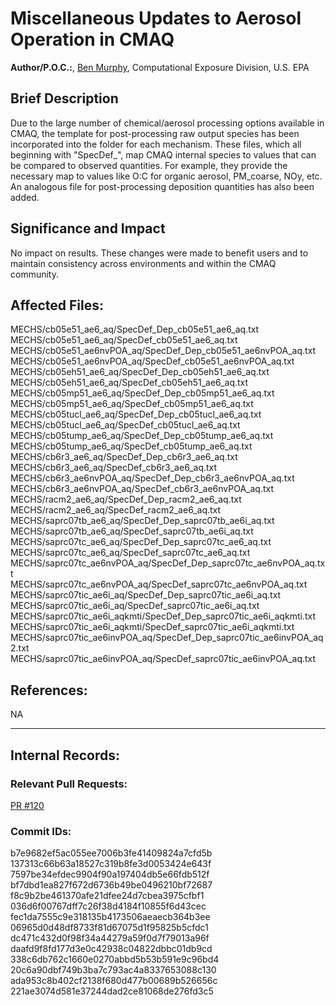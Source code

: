 # Miscellaneous Updates to Aerosol Operation in CMAQ

**Author/P.O.C.:**, [Ben Murphy](mailto:murphy.benjamin@epa.gov), Computational Exposure Division, U.S. EPA

## Brief Description
  Due to the large number of chemical/aerosol processing options available in CMAQ, the template for post-processing raw output species has been incorporated into the folder for each mechanism. These files, which all beginning with "SpecDef\_", map CMAQ internal species to values that can be compared to observed quantities. For example, they provide the necessary map to values like O:C for organic aerosol, PM_coarse, NOy, etc. An analogous file for post-processing deposition quantities has also been added.

## Significance and Impact

No impact on results. These changes were made to benefit users and to maintain consistency across environments and within the CMAQ community.

## Affected Files:
  MECHS/cb05e51_ae6_aq/SpecDef_Dep_cb05e51_ae6_aq.txt  
  MECHS/cb05e51_ae6_aq/SpecDef_cb05e51_ae6_aq.txt  
  MECHS/cb05e51_ae6nvPOA_aq/SpecDef_Dep_cb05e51_ae6nvPOA_aq.txt  
  MECHS/cb05e51_ae6nvPOA_aq/SpecDef_cb05e51_ae6nvPOA_aq.txt  
  MECHS/cb05eh51_ae6_aq/SpecDef_Dep_cb05eh51_ae6_aq.txt  
  MECHS/cb05eh51_ae6_aq/SpecDef_cb05eh51_ae6_aq.txt  
  MECHS/cb05mp51_ae6_aq/SpecDef_Dep_cb05mp51_ae6_aq.txt  
  MECHS/cb05mp51_ae6_aq/SpecDef_cb05mp51_ae6_aq.txt  
  MECHS/cb05tucl_ae6_aq/SpecDef_Dep_cb05tucl_ae6_aq.txt  
  MECHS/cb05tucl_ae6_aq/SpecDef_cb05tucl_ae6_aq.txt  
  MECHS/cb05tump_ae6_aq/SpecDef_Dep_cb05tump_ae6_aq.txt  
  MECHS/cb05tump_ae6_aq/SpecDef_cb05tump_ae6_aq.txt  
  MECHS/cb6r3_ae6_aq/SpecDef_Dep_cb6r3_ae6_aq.txt  
  MECHS/cb6r3_ae6_aq/SpecDef_cb6r3_ae6_aq.txt  
  MECHS/cb6r3_ae6nvPOA_aq/SpecDef_Dep_cb6r3_ae6nvPOA_aq.txt  
  MECHS/cb6r3_ae6nvPOA_aq/SpecDef_cb6r3_ae6nvPOA_aq.txt  
  MECHS/racm2_ae6_aq/SpecDef_Dep_racm2_ae6_aq.txt  
  MECHS/racm2_ae6_aq/SpecDef_racm2_ae6_aq.txt  
  MECHS/saprc07tb_ae6_aq/SpecDef_Dep_saprc07tb_ae6i_aq.txt  
  MECHS/saprc07tb_ae6_aq/SpecDef_saprc07tb_ae6i_aq.txt  
  MECHS/saprc07tc_ae6_aq/SpecDef_Dep_saprc07tc_ae6_aq.txt  
  MECHS/saprc07tc_ae6_aq/SpecDef_saprc07tc_ae6_aq.txt  
  MECHS/saprc07tc_ae6nvPOA_aq/SpecDef_Dep_saprc07tc_ae6nvPOA_aq.txt  
  MECHS/saprc07tc_ae6nvPOA_aq/SpecDef_saprc07tc_ae6nvPOA_aq.txt  
  MECHS/saprc07tic_ae6i_aq/SpecDef_Dep_saprc07tic_ae6i_aq.txt  
  MECHS/saprc07tic_ae6i_aq/SpecDef_saprc07tic_ae6i_aq.txt  
  MECHS/saprc07tic_ae6i_aqkmti/SpecDef_Dep_saprc07tic_ae6i_aqkmti.txt  
  MECHS/saprc07tic_ae6i_aqkmti/SpecDef_saprc07tic_ae6i_aqkmti.txt  
  MECHS/saprc07tic_ae6invPOA_aq/SpecDef_Dep_saprc07tic_ae6invPOA_aq2.txt  
  MECHS/saprc07tic_ae6invPOA_aq/SpecDef_saprc07tic_ae6invPOA_aq.txt  

## References:
NA

-----
## Internal Records:

### Relevant Pull Requests:   
  [PR #120](https://github.com/usepa/cmaq_dev/pull/120)

### Commit IDs:
  b7e9682ef5ac055ee7006b3fe41409824a7cfd5b  
  137313c66b63a18527c319b8fe3d0053424e643f  
  7597be34efdec9904f90a197404db5e66fdb512f  
  bf7dbd1ea827f672d6736b49be0496210bf72687  
  f8c9b2be461370afe21dfee24d7cbea3975cfbf1  
  036d6f00767dff7c26f38d4184f10855f6d43cec  
  fec1da7555c9e318135b4173506aeaecb364b3ee  
  06965d0d48df8733f81d67075d1f95825b5cfdc1  
  dc471c432d0f98f34a44279a59f0d7f79013a96f  
  daafd9f8fd177d3e0c42938c04822dbbc01db9cd  
  338c6db762c1660e0270abbd5b53b591e9c96bd4  
  20c6a90dbf749b3ba7c793ac4a8337653088c130  
  ada953c8b402cf2138f680d477b00689b526656c  
  221ae3074d581e37244dad2ce81068de276fd3c5  
